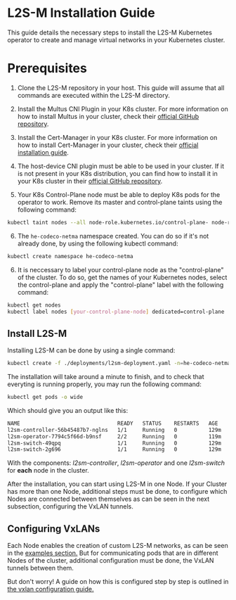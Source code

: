 # L2S-M Installation Guide
This guide details the necessary steps to install the L2S-M Kubernetes operator to create and manage virtual networks in your Kubernetes cluster.


# Prerequisites

1. Clone the L2S-M repository in your host. This guide will assume that all commands are executed within the L2S-M directory.

2. Install the Multus CNI Plugin in your K8s cluster. For more information on how to install Multus in your cluster, check their [official GitHub repository](https://github.com/k8snetworkplumbingwg/multus-cni).

3. Install the Cert-Manager in your K8s cluster. For more information on how to install Cert-Manager in your cluster, check their [official installation guide](https://cert-manager.io/docs/installation/).

4. The host-device CNI plugin must be able to be used in your cluster. If it is not present in your K8s distribution, you can find how to install it in your K8s cluster in their [official GitHub repository](https://github.com/containernetworking/plugins).

5. Your K8s Control-Plane node must be able to deploy K8s pods for the operator to work. Remove its master and control-plane taints using the following command:
```bash
kubectl taint nodes --all node-role.kubernetes.io/control-plane- node-role.kubernetes.io/master-
```

6. The `he-codeco-netma` namespace created. You can do so if it's not already done, by using the following kubectl command:

```bash
kubectl create namespace he-codeco-netma
```


6. It is neccessary to label your control-plane node as the "control-plane" of the cluster. To do so, get the names of your Kubernetes nodes, select the control-plane and apply the "control-plane" label with the following command:

```bash
kubectl get nodes
kubectl label nodes [your-control-plane-node] dedicated=control-plane
```
 
## Install L2S-M

Installing L2S-M can be done by using a single command:

```bash
kubectl create -f ./deployments/l2sm-deployment.yaml -n=he-codeco-netma
```

The installation will take around a minute to finish, and to check that everyting is running properly, you may run the following command:

```bash
kubectl get pods -o wide
```

Which should give you an output like this:

```bash
NAME                               READY   STATUS    RESTARTS   AGE    IP           NODE    NOMINATED NODE   READINESS GATES
l2sm-controller-56b45487b7-nglns   1/1     Running   0          129m   10.1.72.72   l2sm2   <none>           <none>
l2sm-operator-7794c5f66d-b9nsf     2/2     Running   0          119m   10.1.14.45   l2sm1   <none>           <none>
l2sm-switch-49qpq                  1/1     Running   0          129m   10.1.14.63   l2sm1   <none>           <none>
l2sm-switch-2g696                  1/1     Running   0          129m   10.1.72.73   l2sm2   <none>           <none>
```
With the components: _l2sm-controller_, _l2sm-operator_ and one _l2sm-switch_ for **each** node in the cluster. 

After the installation, you can start using L2S-M in one Node. If your Cluster has more than one Node, additional steps must be done, to configure which Nodes are connected between themselves as can be seen in the next subsection, configuring the VxLAN tunnels.

## Configuring VxLANs

Each Node enables the creation of custom L2S-M networks, as can be seen in the [examples section.](../examples/) But for communicating pods that are in different Nodes of the cluster, additional configuration must be done, the VxLAN tunnels between them.

But don't worry! A guide on how this is configured step by step is outlined in [the vxlan configuration guide.](../deployments/vxlans.md)
